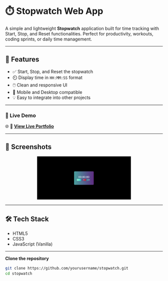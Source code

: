 # ⏱️ Stopwatch Web App

A simple and lightweight **Stopwatch** application built for time tracking with Start, Stop, and Reset functionalities. Perfect for productivity, workouts, coding sprints, or daily time management.

---

## 🚀 Features

- ✅ Start, Stop, and Reset the stopwatch
- ⏲️ Display time in `HH:MM:SS` format
- 🖱️ Clean and responsive UI
- 📱 Mobile and Desktop compatible
- 💡 Easy to integrate into other projects

---

### 🔗 Live Demo

🌐 <span>
  🔗 <a href="https://stop-watch-three-pied.vercel.app/" target="_blank"><strong>View Live Portfolio</strong></a>
</span>

---

## 📸 Screenshots

<!-- You can add screenshots -->
<p align="center">
  <img src="Images/img1.png" width="300">
</p>

---

## 🛠️ Tech Stack

- HTML5
- CSS3
- JavaScript (Vanilla) <!-- or React, if applicable -->

---

**Clone the repository**
   ```bash
   git clone https://github.com/yourusername/stopwatch.git
   cd stopwatch

